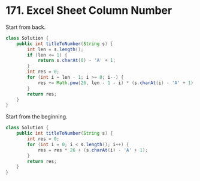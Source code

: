 # 171. Excel Sheet Column Number

Start from back.

```java
class Solution {
    public int titleToNumber(String s) {
        int len = s.length();
        if (len <= 1) {
            return s.charAt(0) - 'A' + 1;
        }
        int res = 0;
        for (int i = len - 1; i >= 0; i--) {
            res += Math.pow(26, len - 1 - i) * (s.charAt(i) - 'A' + 1);
        }
        return res;
    }
}
```

Start from the beginning.

```java
class Solution {
    public int titleToNumber(String s) {
        int res = 0;
        for (int i = 0; i < s.length(); i++) {
            res = res * 26 + (s.charAt(i) - 'A' + 1);
        }
        return res;
    }
}
```
